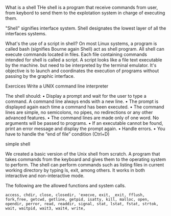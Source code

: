 What is a shell
THe shell is a program that receive commands from user, from keybord to send them to the explotation system in charge of executing them.

"Shell" signifies interface system. Shell designates the lowest layer of all the interfaces systems.

What's the use of a script in shell?
On most Linux systems, a program is called bash (signifies Bourne again Shell) act as shell program. All shell can execute commands located in files. Each file containing commands intended for shell is called a script. A script looks like a file text executable by the machine. but need to be interpreted by the terminal emulator. It's objective is to launch and coordinates the execution of programs without passing by the graphic interface.

Exercices
Write a UNIX command line interpreter

The shell should: • Display a prompt and wait for the user to type a command. A command line always ends with a new line. • The prompt is displayed again each time a command has been executed. • The command lines are simple, no semicolons, no pipes, no redirections or any other advanced features. • The command lines are made only of one word. No arguments will be passed to programs. • If an executable cannot be found, print an error message and display the prompt again. • Handle errors. • You have to handle the “end of file” condition (Ctrl+D)

simple shell

We created a basic version of the Unix shell from scratch. A program that takes commands from the keyboard and gives them to the operating system to perform. The shell can perform commands such as listing files in current working directory by typing ls, exit, among others. It works in both interactive and non-interactive mode.

The following are the allowed functions and system calls.

``access, chdir, close, closedir, 'execve, exit, _exit, fflush, fork,free, getcwd, getline, getpid, isatty, kill, malloc, open, opendir, perror, read, readdir, signal, stat, lstat, fstat, strtok, wait, waitpid, wait3, wait4, write,``

